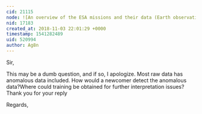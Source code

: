 ```yaml
---
cid: 21115
node: ![An overview of the ESA missions and their data (Earth observation)](../notes/niklasjordan/09-27-2018/an-overview-of-the-esa-missions-and-their-data-earth-observation)
nid: 17183
created_at: 2018-11-03 22:01:29 +0000
timestamp: 1541282489
uid: 520994
author: Ag8n
---
```


Sir,

This may be a dumb question, and if so, I apologize. Most raw data has anomalous data included.  How would a newcomer detect the anomalous data?Where could training be obtained for further interpretation issues?  Thank you for your reply

Regards,

